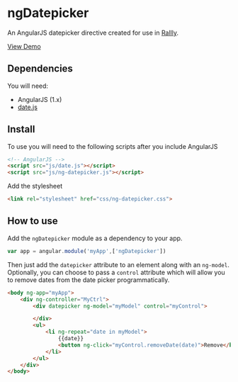 # ngDatepicker

An AngularJS datepicker directive created for use in [Rallly](http://github.com/lukevella/Rallly).

[View Demo](http://lukevella.github.io/ngDatepicker/)

## Dependencies

You will need:

* AngularJS (1.x)
* [date.js](http://www.datejs.com)

## Install

To use you will need to  the following scripts after you include AngularJS

``` html
<!-- AngularJS -->
<script src="js/date.js"></script>
<script src="js/ng-datepicker.js"></script>
```

Add the stylesheet

``` html
<link rel="stylesheet" href="css/ng-datepicker.css">
```

## How to use

Add the `ngDatepicker` module as a dependency to your app.

``` javascript
var app = angular.module('myApp',['ngDatepicker'])
```

Then just add the `datepicker` attribute to an element along with an `ng-model`. Optionally, you can choose to pass a `control` attribute which will allow you to remove dates from the date picker programmatically.

``` html
<body ng-app="myApp">
    <div ng-controller="MyCtrl">
        <div datepicker ng-model="myModel" control="myControl">

        </div>
        <ul>
            <li ng-repeat="date in myModel">
                {{date}} 
                <button ng-click="myControl.removeDate(date)">Remove</button>
            </li>
        </ul>
    </div>
</body>
```

